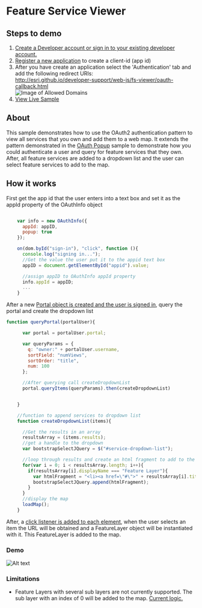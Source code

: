# Feature Service Viewer

## Steps to demo
1. <a href="https://developers.arcgis.com/sign-in/">Create a Developer account or sign in to your existing developer account.</a>
2. <a href="https://developers.arcgis.com/authentication/accessing-arcgis-online-services/#registering-your-application">Register a new application</a> to create a client-id (app id)
3. After you have create an application select the 'Authentication' tab and add the following redirect URIs:
<br>http://esri.github.io/developer-support/web-js/fs-viewer/oauth-callback.html<br>
![Image of Allowed Domains](https://dl.dropboxusercontent.com/u/343305078/AllowedDomains.png)
4. <a href="http://esri.github.io/developer-support/web-js/3.x/fs-viewer/#?">View Live Sample</a>


## About
This sample demonstrates how to use the OAuth2 authentication pattern to view all services that you own and add them to a web map.  It extends the pattern demonstrated in the <a href="https://developers.arcgis.com/javascript/jssamples/portal_oauth_popup.html">OAuth Popup</a> sample to demonstrate how you could authenticate a user and query for feature services that they own. After, all feature services are added to a dropdown list and the user can select feature services to add to the map.  

## How it works
First get the app id that the user enters into a text box and set it as the appId property of the OAuthInfo object
```JavaScript

    var info = new OAuthInfo({
      appId: appID,
      popup: true
    });

  	on(dom.byId("sign-in"), "click", function (){
      console.log("signing in...");
      //Get the value the user put it to the appid text box
      appID = document.getElementById("appid").value;

      //assign appID to OAuthInfo appId property
      info.appId = appID;
      ...
    }

```

After a new <a href="https://github.com/david-chambers/arcgis-sdks/blob/master/JavaScript/fs-viewer/js/oauth.js#L76-l89">Portal object is created and the user is signed in</a>, query the portal and create the dropdown list
```JavaScript
function queryPortal(portalUser){

      var portal = portalUser.portal;

      var queryParams = {
        q: "owner:" + portalUser.username,
        sortField: "numViews",
        sortOrder: "title",
        num: 100
      };

      //After querying call createDropdownList
      portal.queryItems(queryParams).then(createDropdownList)


    }

    //function to append services to dropdown list
    function createDropdownList(items){

      //Get the results in an array
      resultsArray = (items.results);
      //get a handle to the dropdown
      var bootstrapSelectJQuery = $("#service-dropdown-list");

      //loop through results and create an html fragment to add to the drop down list
      for(var i = 0; i < resultsArray.length; i++){
        if(resultsArray[i].displayName === "Feature Layer"){
          var htmlFragment = "<li><a href=\"#\">" + resultsArray[i].title + "</a></li>";
          bootstrapSelectJQuery.append(htmlFragment);
        }
      }
      //display the map
      loadMap();
    }
```

After, a <a href="https://github.com/david-chambers/arcgis-sdks/blob/master/JavaScript/fs-viewer/js/oauth.js#L129-L145">click listener is added to each element</a>, when the user selects an item the URL will be obtained and a FeatureLayer object will be instantiated with it.  This FeatureLayer is added to the map.  

### Demo
![Alt text](https://dl.dropboxusercontent.com/u/343305078/Demo_final.gif "Optional Title")

### Limitations
- Feature Layers with several sub layers are not currently supported.  The sub layer with an index of 0 will be added to the map. <a href="https://github.com/david-chambers/arcgis-sdks/blob/master/JavaScript/fs-viewer/js/oauth.js#L147-L156">Current logic.</a>
